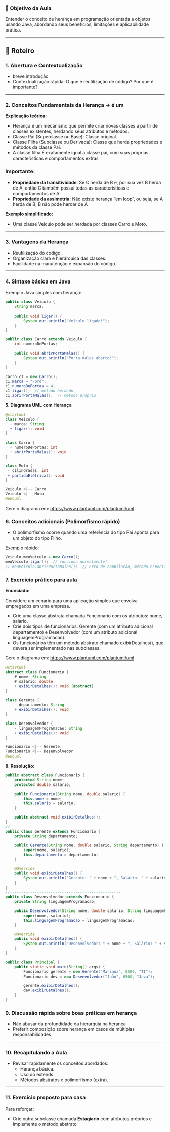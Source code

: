 ### **🎯 Objetivo da Aula**

Entender o conceito de herança em programação orientada a objetos usando Java, abordando seus benefícios, limitações e aplicabilidade prática.

---

## **📝 Roteiro**

### **1. Abertura e Contextualização**

- breve introdução
- Contextualização rápida: O que é reutilização de código? Por que é importante?

---

### **2. Conceitos Fundamentais da Herança → é um**

**Explicação teórica:**

- Herança é um mecanismo que permite criar novas classes a partir de classes existentes, herdando seus atributos e métodos.
- Classe Pai (Superclasse ou Base): Classe original.
- Classe Filha (Subclasse ou Derivada): Classe que herda propriedades e métodos da classe Pai.
- A classe filha É exatamente igual a classe pai, com suas próprias características e comportamentos extras

### Importante:

- **Propriedade da transitividade**: Se C herda de B e, por sua vez B herda de A, então C também possui todas as características e comportamentos de A
- **Propriedade da assimetria:** Não existe herança “em loop”, ou seja, se A herda de B, B não pode herdar de A

**Exemplo simplificado:**

- Uma classe Veiculo pode ser herdada por classes Carro e Moto.

---

### **3. Vantagens da Herança**

- Reutilização do código.
- Organização clara e hierárquica das classes.
- Facilidade na manutenção e expansão do código.

---

### **4. Sintaxe básica em Java**

Exemplo Java simples com herança:

```java
public class Veiculo {
    String marca;
    
    public void ligar() {
        System.out.println("Veículo ligado!");
    }
}

public class Carro extends Veiculo {
    int numeroDePortas;

    public void abrirPortaMalas() {
        System.out.println("Porta-malas aberto!");
    }
}
```

```java
Carro c1 = new Carro();
c1.marca = "Ford";
c1.numeroDePortas = 4;
c1.ligar();  // método herdado
c1.abrirPortaMalas();  // método próprio
```

**5. Diagrama UML com Herança**

```java
@startuml
class Veiculo {
  - marca: String
  + ligar(): void
}

class Carro {
  - numeroDePortas: int
  + abrirPortaMalas(): void
}

class Moto {
 - cilindradas: int
 + partidaElétrica(): void
}

Veiculo <|-- Carro
Veiculo <|-- Moto
@enduml
```

Gere o diagrama em: https://www.plantuml.com/plantuml/uml

### **6. Conceitos adicionais (Polimorfismo rápido)**

- O polimorfismo ocorre quando uma referência do tipo Pai aponta para um objeto do tipo Filho.

Exemplo rápido:

```java
Veiculo meuVeiculo = new Carro();
meuVeiculo.ligar();  // funciona normalmente!
// meuVeiculo.abrirPortaMalas();  // Erro de compilação, método específico de Carro
```

### **7. Exercício prático para aula**

**Enunciado:**

Considere um cenário para uma aplicação simples que envolva empregados em uma empresa.

- Crie uma classe abstrata chamada Funcionario com os atributos: nome, salario.
- Crie dois tipos de funcionários: Gerente (com um atributo adicional departamento) e Desenvolvedor (com um atributo adicional linguagemProgramacao).
- Os funcionários têm um método abstrato chamado exibirDetalhes(), que deverá ser implementado nas subclasses.


Gere o diagrama em: https://www.plantuml.com/plantuml/uml


```java
@startuml
abstract class Funcionario {
    # nome: String
    # salario: double
    + exibirDetalhes(): void {abstract}
}

class Gerente {
    - departamento: String
    + exibirDetalhes(): void
}

class Desenvolvedor {
    - linguagemProgramacao: String
    + exibirDetalhes(): void
}

Funcionario <|-- Gerente
Funcionario <|-- Desenvolvedor
@enduml
```

**8. Resolução:**

```java
public abstract class Funcionario {
    protected String nome;
    protected double salario;

    public Funcionario(String nome, double salario) {
        this.nome = nome;
        this.salario = salario;
    }

    public abstract void exibirDetalhes();
}
//-------------------------------------------------
public class Gerente extends Funcionario {
    private String departamento;

    public Gerente(String nome, double salario, String departamento) {
        super(nome, salario);
        this.departamento = departamento;
    }

    @Override
    public void exibirDetalhes() {
        System.out.println("Gerente: " + nome + ", Salário: " + salario + ", Departamento: " + departamento);
    }
}
//-------------------------------------------------
public class Desenvolvedor extends Funcionario {
    private String linguagemProgramacao;

    public Desenvolvedor(String nome, double salario, String linguagemProgramacao) {
        super(nome, salario);
        this.linguagemProgramacao = linguagemProgramacao;
    }

    @Override
    public void exibirDetalhes() {
        System.out.println("Desenvolvedor: " + nome + ", Salário: " + salario + ", Linguagem: " + linguagemProgramacao);
    }
}
```

```java
public class Principal {
    public static void main(String[] args) {
        Funcionario gerente = new Gerente("Mariana", 8500, "TI");
        Funcionario dev = new Desenvolvedor("João", 6500, "Java");

        gerente.exibirDetalhes();
        dev.exibirDetalhes();
    }
}
```

### **9. Discussão rápida sobre boas práticas em herança**

- Não abusar da profundidade da hierarquia na herança
- Preferir composição sobre herança em casos de múltiplas responsabilidades

---

### **10. Recapitulando a Aula**

- Revisar rapidamente os conceitos abordados:
    - Herança básica.
    - Uso do extends.
    - Métodos abstratos e polimorfismo (extra).

---

### **11. Exercício proposto para casa**

Para reforçar:

- Crie outra subclasse chamada **Estagiario** com atributos próprios e implemente o método abstrato